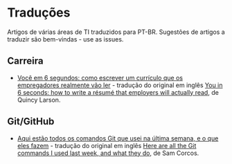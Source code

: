 # Traduções
Artigos de várias áreas de TI traduzidos para PT-BR. Sugestões de artigos a traduzir são bem-vindas - use as issues.

## Carreira
- [Você em 6 segundos: como escrever um currículo que os empregadores realmente vão ler](https://medium.com/@Son_of_a_Beast/voc%C3%AA-em-6-segundos-como-escrever-um-curr%C3%ADculo-que-os-empregadores-realmente-v%C3%A3o-ler-16370f146410#.fvhvzsa5f) - tradução do original em inglês [You in 6 seconds: how to write a résumé that employers will actually read](https://medium.freecodecamp.com/you-in-6-seconds-how-to-write-a-r%C3%A9sum%C3%A9-that-employers-will-actually-read-fd7757740802#.sqp6yqveb), de Quincy Larson.

## Git/GitHub
- [Aqui estão todos os comandos Git que usei na última semana, e o que eles fazem](https://medium.com/@Son_of_a_Beast/aqui-est%C3%A3o-todos-os-comandos-git-que-usei-na-%C3%BAltima-semana-e-o-que-eles-fazem-67fc77600ed2#.ew4dsix5r) - tradução do original em inglês [Here are all the Git commands I used last week, and what they do](https://medium.freecodecamp.com/git-cheat-sheet-and-best-practices-c6ce5321f52#.p43k7abyj), de Sam Corcos.

